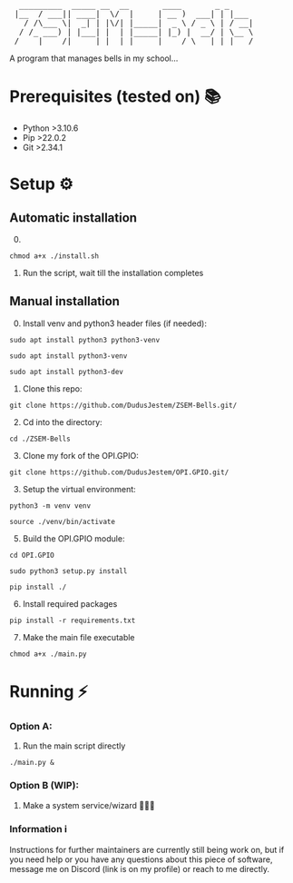 
<pre>
  _________  _____ __  __       ____       _ _     
 |__  / ___|| ____|  \/  |     | __ )  ___| | |___ 
   / /\___ \|  _| | |\/| |_____|  _ \ / _ \ | / __|
  / /_ ___) | |___| |  | |_____| |_) |  __/ | \__ \
 /____|____/|_____|_|  |_|     |____/ \___|_|_|___/
</pre>

A program that manages bells in my school...

# Prerequisites (tested on) 📚
- Python >3.10.6
- Pip >22.0.2
- Git >2.34.1

# Setup ⚙️

## Automatic installation
0. 
```shell
chmod a+x ./install.sh
```
1. Run the script, wait till the installation completes

## Manual installation
0. Install venv  and python3 header files (if needed):
```shell
sudo apt install python3 python3-venv
```
```shell
sudo apt install python3-venv
```
```shell
sudo apt install python3-dev
```
1. Clone this repo:
```shell
git clone https://github.com/DudusJestem/ZSEM-Bells.git/
```
2. Cd into the directory:
```shell
cd ./ZSEM-Bells
```
3. Clone my fork of the OPI.GPIO:
```shell
git clone https://github.com/DudusJestem/OPI.GPIO.git/
```
3. Setup the virtual environment:
```shell
python3 -m venv venv
```
```shell
source ./venv/bin/activate
```
5. Build the OPI.GPIO module:
```shell
cd OPI.GPIO
```
```shell
sudo python3 setup.py install
```
```shell
pip install ./
```
6. Install required packages
```shell
pip install -r requirements.txt
```
7. Make the main file executable 
```shell
chmod a+x ./main.py
```

# Running ⚡
### Option A:
1. Run the main script directly
```shell
./main.py &
```
### Option B (WIP):
1. Make a system service/wizard 🧙🏻‍♂️


### Information ℹ️
Instructions for further maintainers are currently still being work on, but if you need help or you have any questions about this piece of software, message me on Discord (link is on my profile) or reach to me directly.
